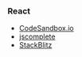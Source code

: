 ### React

* [CodeSandbox.io](https://codesandbox.io)
* [jscomplete](https://jscomplete.com/playground)
* [StackBlitz](https://stackblitz.com/fork/react)

